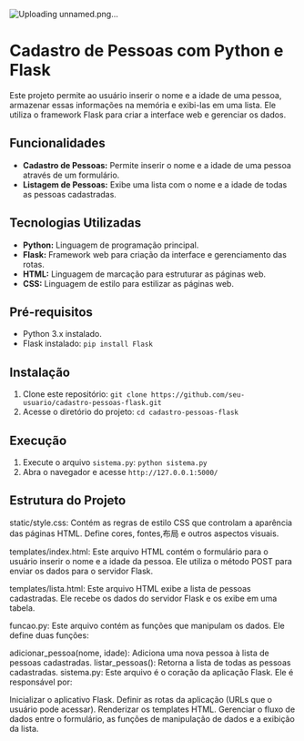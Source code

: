 ![Uploading unnamed.png…]()

# Cadastro de Pessoas com Python e Flask 

Este projeto permite ao usuário inserir o nome e a idade de uma pessoa, armazenar essas informações na memória e exibi-las em uma lista. Ele utiliza o framework Flask para criar a interface web e gerenciar os dados.

## Funcionalidades

* **Cadastro de Pessoas:** Permite inserir o nome e a idade de uma pessoa através de um formulário.
* **Listagem de Pessoas:** Exibe uma lista com o nome e a idade de todas as pessoas cadastradas.

## Tecnologias Utilizadas

* **Python:** Linguagem de programação principal.
* **Flask:** Framework web para criação da interface e gerenciamento das rotas.
* **HTML:** Linguagem de marcação para estruturar as páginas web.
* **CSS:** Linguagem de estilo para estilizar as páginas web.

## Pré-requisitos

* Python 3.x instalado.
* Flask instalado: `pip install Flask`

## Instalação

1. Clone este repositório: `git clone https://github.com/seu-usuario/cadastro-pessoas-flask.git`
2. Acesse o diretório do projeto: `cd cadastro-pessoas-flask`

## Execução

1. Execute o arquivo `sistema.py`: `python sistema.py`
2. Abra o navegador e acesse `http://127.0.0.1:5000/`

## Estrutura do Projeto
static/style.css: Contém as regras de estilo CSS que controlam a aparência das páginas HTML. Define cores, fontes,布局 e outros aspectos visuais.

templates/index.html: Este arquivo HTML contém o formulário para o usuário inserir o nome e a idade da pessoa. Ele utiliza o método POST para enviar os dados para o servidor Flask.

templates/lista.html: Este arquivo HTML exibe a lista de pessoas cadastradas. Ele recebe os dados do servidor Flask e os exibe em uma tabela.

funcao.py: Este arquivo contém as funções que manipulam os dados. Ele define duas funções:

adicionar_pessoa(nome, idade): Adiciona uma nova pessoa à lista de pessoas cadastradas.
listar_pessoas(): Retorna a lista de todas as pessoas cadastradas.
sistema.py: Este arquivo é o coração da aplicação Flask. Ele é responsável por:

Inicializar o aplicativo Flask.
Definir as rotas da aplicação (URLs que o usuário pode acessar).
Renderizar os templates HTML.
Gerenciar o fluxo de dados entre o formulário, as funções de manipulação de dados e a exibição da lista.
